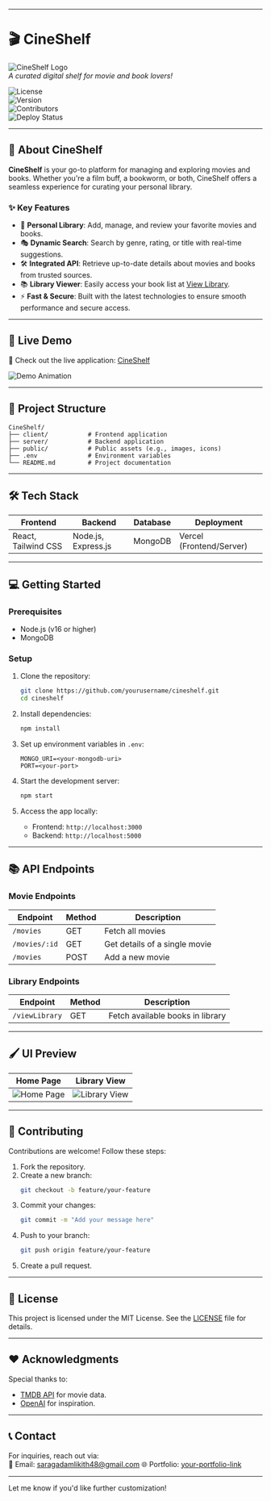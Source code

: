 
---

# 🎬 **CineShelf** 

![CineShelf Logo](https://via.placeholder.com/400x100?text=CineShelf)  
_A curated digital shelf for movie and book lovers!_

![License](https://img.shields.io/github/license/yourusername/cineshelf?style=for-the-badge)  
![Version](https://img.shields.io/github/package-json/v/yourusername/cineshelf?style=for-the-badge)  
![Contributors](https://img.shields.io/github/contributors/yourusername/cineshelf?style=for-the-badge)  
![Deploy Status](https://img.shields.io/github/deployments/yourusername/cineshelf/cine-shelf-server?style=for-the-badge)  

---

## 🎥 **About CineShelf**

**CineShelf** is your go-to platform for managing and exploring movies and books. Whether you're a film buff, a bookworm, or both, CineShelf offers a seamless experience for curating your personal library.

### ✨ **Key Features**
- 🌟 **Personal Library**: Add, manage, and review your favorite movies and books.  
- 🎭 **Dynamic Search**: Search by genre, rating, or title with real-time suggestions.  
- 🛠️ **Integrated API**: Retrieve up-to-date details about movies and books from trusted sources.  
- 📚 **Library Viewer**: Easily access your book list at [View Library](https://cine-shelf-server.vercel.app/viewLibrary).  
- ⚡ **Fast & Secure**: Built with the latest technologies to ensure smooth performance and secure access.

---

## 🚀 **Live Demo**

🔗 Check out the live application: [CineShelf](https://cineshelf.vercel.app)  

![Demo Animation](https://via.placeholder.com/800x400?text=Demo+Animation+Placeholder)

---

## 📂 **Project Structure**

```plaintext
CineShelf/
├── client/           # Frontend application
├── server/           # Backend application
├── public/           # Public assets (e.g., images, icons)
├── .env              # Environment variables
└── README.md         # Project documentation
```

---

## 🛠️ **Tech Stack**

| **Frontend**        | **Backend**         | **Database**         | **Deployment**           |
|---------------------|---------------------|----------------------|--------------------------|
| React, Tailwind CSS | Node.js, Express.js | MongoDB              | Vercel (Frontend/Server) |

---

## 💻 **Getting Started**

### Prerequisites
- Node.js (v16 or higher)  
- MongoDB  

### Setup

1. Clone the repository:
    ```bash
    git clone https://github.com/yourusername/cineshelf.git
    cd cineshelf
    ```

2. Install dependencies:
    ```bash
    npm install
    ```

3. Set up environment variables in `.env`:
    ```env
    MONGO_URI=<your-mongodb-uri>
    PORT=<your-port>
    ```

4. Start the development server:
    ```bash
    npm start
    ```

5. Access the app locally:
    - Frontend: `http://localhost:3000`  
    - Backend: `http://localhost:5000`

---

## 📚 **API Endpoints**

### Movie Endpoints
| Endpoint                     | Method | Description                         |
|------------------------------|--------|-------------------------------------|
| `/movies`                    | GET    | Fetch all movies                   |
| `/movies/:id`                | GET    | Get details of a single movie      |
| `/movies`                    | POST   | Add a new movie                    |

### Library Endpoints
| Endpoint                     | Method | Description                         |
|------------------------------|--------|-------------------------------------|
| `/viewLibrary`               | GET    | Fetch available books in library   |

---

## 🖌️ **UI Preview**

| **Home Page**               | **Library View**             |
|-----------------------------|-----------------------------|
| ![Home Page](https://via.placeholder.com/400x200?text=Home+Page) | ![Library View](https://via.placeholder.com/400x200?text=Library+View) |

---

## 🤝 **Contributing**

Contributions are welcome! Follow these steps:  

1. Fork the repository.  
2. Create a new branch:
    ```bash
    git checkout -b feature/your-feature
    ```
3. Commit your changes:
    ```bash
    git commit -m "Add your message here"
    ```
4. Push to your branch:
    ```bash
    git push origin feature/your-feature
    ```
5. Create a pull request.  

---

## 📄 **License**

This project is licensed under the MIT License. See the [LICENSE](LICENSE) file for details.

---

## ❤️ **Acknowledgments**

Special thanks to:
- [TMDB API](https://www.themoviedb.org/documentation/api) for movie data.  
- [OpenAI](https://openai.com/) for inspiration.  

---

## 📞 **Contact**

For inquiries, reach out via:  
📧 Email: saragadamlikith48@gmail.com
🌐 Portfolio: [your-portfolio-link](https://example.com)

--- 

Let me know if you'd like further customization!